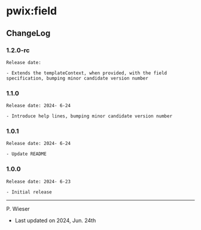# pwix:field

## ChangeLog

### 1.2.0-rc

    Release date:

    - Extends the templateContext, when provided, with the field specification, bumping minor candidate version number

### 1.1.0

    Release date: 2024- 6-24

    - Introduce help lines, bumping minor candidate version number

### 1.0.1

    Release date: 2024- 6-24

    - Update README

### 1.0.0

    Release date: 2024- 6-23

    - Initial release

---
P. Wieser
- Last updated on 2024, Jun. 24th
